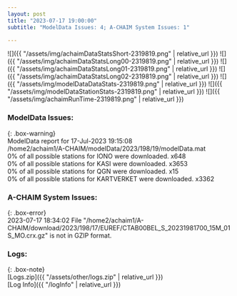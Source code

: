 ```yaml
---
layout: post
title: "2023-07-17 19:00:00"
subtitle: "ModelData Issues: 4; A-CHAIM System Issues: 1"

---
```


![]({{ "/assets/img/achaimDataStatsShort-2319819.png" | relative_url }})
![]({{ "/assets/img/achaimDataStatsLong00-2319819.png" | relative_url }})
![]({{ "/assets/img/achaimDataStatsLong01-2319819.png" | relative_url }})
![]({{ "/assets/img/achaimDataStatsLong02-2319819.png" | relative_url }})
![]({{ "/assets/img/modelDataDataStats-2319819.png" | relative_url }})
![]({{ "/assets/img/modelDataStationStats-2319819.png" | relative_url }})
![]({{ "/assets/img/achaimRunTime-2319819.png" | relative_url }})


### ModelData Issues:  
  
{: .box-warning}  
 ModelData report for 17-Jul-2023 19:15:08   
 /home2/achaim1/A-CHAIM/modelData/2023/198/19/modelData.mat   
 0% of all possible stations for IONO were downloaded. x648   
 0% of all possible stations for KASI were downloaded. x3653   
 0% of all possible stations for QGN were downloaded. x15   
 0% of all possible stations for KARTVERKET were downloaded. x3362   
  
### A-CHAIM System Issues:  
  
{: .box-error}  
2023-07-17 18:34:02 File "/home2/achaim1/A-CHAIM/download/2023/198/17/EUREF/CTAB00BEL_S_20231981700_15M_01S_MO.crx.gz" is not in GZIP format.  

### Logs:  
  
{: .box-note}  
[Logs.zip]({{ "/assets/other/logs.zip" | relative_url }})  
[Log Info]({{ "/logInfo" | relative_url }})  
